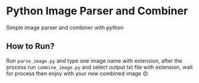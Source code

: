 # Python Image Parser and Combiner
 Simple image parser and combiner with python
 
## How to Run?
 Run `parse_image.py` and type one image name with extension, 
 after the process run `combine_image.py` and select output txt file with extension, wait for process then enjoy with your new combined image 😊
